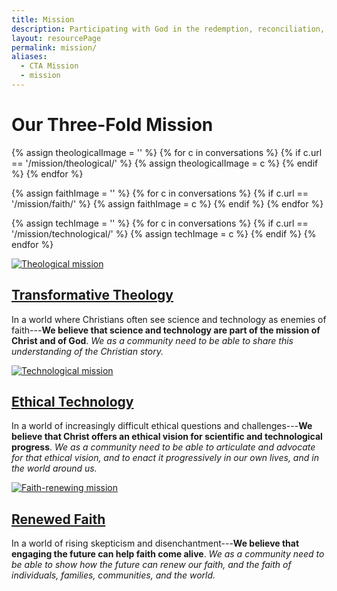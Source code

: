```yaml
---
title: Mission
description: Participating with God in the redemption, reconciliation, and renewal of the world.
layout: resourcePage
permalink: mission/
aliases:
  - CTA Mission
  - mission
---
```


# Our Three-Fold Mission

{% assign theologicalImage = '' %}
{% for c in conversations %}
  {% if c.url == '/mission/theological/' %}
    {% assign theologicalImage = c %}
  {% endif %}
{% endfor %}

{% assign faithImage = '' %}
{% for c in conversations %}
  {% if c.url == '/mission/faith/' %}
    {% assign faithImage = c %}
  {% endif %}
{% endfor %}

{% assign techImage = '' %}
{% for c in conversations %}
  {% if c.url == '/mission/technological/' %}
    {% assign techImage = c %}
  {% endif %}
{% endfor %}

<div class="mission-list">

  <div class="blog-post mission-post">
    <div class="row">
      <div class="col-md-4">
        <a class="post-image-link" href="/mission/theological/">
          <img
            src="{{ theologicalImage.image | cdnImage: 'c_scale,w_600,f_auto,q_auto,dpr_auto' }}"
            srcset="{{ theologicalImage.image | cdnImage: 'c_scale,w_320,f_auto,q_auto,dpr_auto' }} 320w, {{ theologicalImage.image | cdnImage: 'c_scale,w_600,f_auto,q_auto,dpr_auto' }} 600w, {{ theologicalImage.image | cdnImage: 'c_scale,w_900,f_auto,q_auto,dpr_auto' }} 900w"
            sizes="(max-width: 576px) 100vw, 33vw"
            alt="Theological mission"
            class="img-responsive post-image post-image--rect"
            loading="lazy">
        </a>
      </div>
      <div class="col-md-8">
        <h2><a href="/mission/theological/">Transformative Theology</a></h2>
        <p>In a world where Christians often see science and technology as enemies of faith---<b>We believe that science and technology are part of the mission of Christ and of God</b>. <i>We as a community need to be able to share this understanding of the Christian story.</i></p>
      </div>
    </div>
  </div>

  <div class="blog-post mission-post">
    <div class="row">
      <div class="col-md-4">
        <a class="post-image-link" href="/mission/technological/">
          <img
            src="{{ techImage.image | cdnImage: 'c_scale,w_600,f_auto,q_auto,dpr_auto' }}"
            srcset="{{ techImage.image | cdnImage: 'c_scale,w_320,f_auto,q_auto,dpr_auto' }} 320w, {{ techImage.image | cdnImage: 'c_scale,w_600,f_auto,q_auto,dpr_auto' }} 600w, {{ techImage.image | cdnImage: 'c_scale,w_900,f_auto,q_auto,dpr_auto' }} 900w"
            sizes="(max-width: 576px) 100vw, 33vw"
            alt="Technological mission"
            class="img-responsive post-image post-image--rect"
            loading="lazy">
        </a>
      </div>
      <div class="col-md-8">
        <h2><a href="/mission/technological/">Ethical Technology</a></h2>
        <p>In a world of increasingly difficult ethical questions and challenges---<b>We believe that Christ offers an ethical vision for scientific and technological progress</b>. <i>We as a community need to be able to articulate and advocate for that ethical vision, and to enact it progressively in our own lives, and in the world around us.</i></p>
      </div>
    </div>
  </div>

  <div class="blog-post mission-post">
    <div class="row">
      <div class="col-md-4">
        <a class="post-image-link" href="/mission/faith/">
          <img
            src="{{ faithImage.image | cdnImage: 'c_scale,w_600,f_auto,q_auto,dpr_auto' }}"
            srcset="{{ faithImage.image | cdnImage: 'c_scale,w_320,f_auto,q_auto,dpr_auto' }} 320w, {{ faithImage.image | cdnImage: 'c_scale,w_600,f_auto,q_auto,dpr_auto' }} 600w, {{ faithImage.image | cdnImage: 'c_scale,w_900,f_auto,q_auto,dpr_auto' }} 900w"
            sizes="(max-width: 576px) 100vw, 33vw"
            alt="Faith-renewing mission"
            class="img-responsive post-image post-image--rect"
            loading="lazy">
        </a>
      </div>
      <div class="col-md-8">
        <h2><a href="/mission/faith/">Renewed Faith</a></h2>
        <p>In a world of rising skepticism and disenchantment---<b>We believe that engaging the future can help faith come alive</b>. <i>We as a community need to be able to show how the future can renew our faith, and the faith of individuals, families, communities, and the world.</i></p>
      </div>
    </div>
  </div>


</div>

<br>

